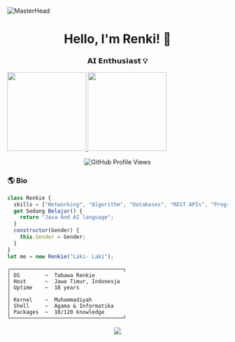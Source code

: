 
![MasterHead](https://64.media.tumblr.com/dc4792928a90a6be4568bec539e6ecb3/59adb5bad682ad6a-12/s540x810/654752532e2d22e2947e7287b32bb1c481e271e0.gif)

<h1 align="center">Hello, I'm Renki! 👋</h1>
<h3 align="center">𝗔𝗜 𝗘𝗻𝘁𝗵𝘂𝘀𝗶𝗮𝘀𝘁 💡</h3>

<div>
  <a href="https://github.com/TabawaX">
    <img height="180em" src="https://github-readme-stats.vercel.app/api/top-langs/?username=TabawaX&layout=compact&langs_count=7&theme=dracula"/>
    <img height="180em" src="https://github-readme-stats.vercel.app/api?username=TabawaX&show_icons=true&theme=dracula&include_all_commits=true&count_private=true"/>
  </a>
</div>

<p align="center">
  <img align="center" alt="GitHub Profile Views" src="https://count.getloli.com/get/@:tabawaX?theme=rule34">
</p>

<h3>🌎 Bio</h3>

```javascript
class Renkie {
  skills = ["Networking", "Algorithm", "Databases", "REST APIs", "Programming", "Scripting"];
  get Sedang Belajar() {
    return "Java And AI language";
  }
  constructor(Gender) {
    this.Gender = Gender;
  }
}
let me = new Renkie("Laki- Laki");
```

```TabawaX@github
┌────────────────────────────────────┐
│ OS        ~  Tabawa Renkie         
│ Host      ~  Jawa Timur, Indonesja         
│ Uptime    ~  18 years              
│                                    
│ Kernel    ~  Muhammadiyah 
│ Shell     ~  Agama & Informatika 
│ Packages  ~  10/120 knowledge     
└────────────────────────────────────┘
```
<p align="center">
  <img src="https://img.shields.io/badge/YourBadgeName-YourBadgeColor?style=for-the-badge" />
</p>
